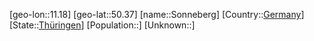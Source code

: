 ﻿---
location: [50.37,11.18]
type: City
tags:
- geo/City


SpocWebEntityId: 34369
isDeleted: false
confidential: public

---
[geo-lon::11.18]
[geo-lat::50.37]
[name::Sonneberg]
[Country::[Germany](geo/Continent/Europe/Germany.md)]
[State::[Thüringen](geo/Continent/Europe/Germany/Th%C3%BCringen.md)]
[Population::]
[Unknown::]

